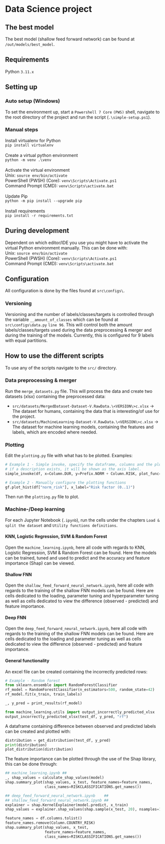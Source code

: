 # Data Science project

## The best model
The best model (shallow feed forward network) can be found at `/out/models/best_model`.

## Requirements
Python `3.11.x`<br/>

## Setting up

### Auto setup (Windows)
To set the environment up, start a `Powershell 7 Core` `(PWS)` shell, navigate to the root directory of the project and run the script (`.\simple-setup.ps1`). 

### Manual steps
Install virtualenv for Python <br/>
`pip install virtualenv`
<br/>
<br/>
Create a virtual python environment <br/>
`python -m venv .\venv`
<br/>
<br/>
Activate the virtual environment <br/>
Unix: `source env/bin/activate` <br/>
PowerShell (PWSH) (Core): `venv\Scripts\Activate.ps1`<br/>
Command Prompt (CMD): `venv\Scripts\activate.bat`
<br/>
<br/>
Update Pip <br/>
`python -m pip install --upgrade pip`
<br/>
<br/>
Install requirements <br/>
`pip install -r requirements.txt`


## During development
Dependent on which editor/IDE you use you might have to activate the virtual Python environment manually. This can be 
done with: <br/>
Unix: `source env/bin/activate` <br/>
PowerShell (PWSH) (Core): `venv\Scripts\Activate.ps1`<br/>
Command Prompt (CMD): `venv\Scripts\activate.bat`


## Configuration
All configuration is done by the files found at `src\configs\`.

### Versioning
Versioning and the number of labels/classes/targets is controlled through the variable `__amount_of_classes` which can 
be found at `src\configs\data.py` `line 96`. This will control both the amount labels/classes/targets used during the 
data preprocessing & merger and during the training of the models. Currently, this is configured for 9 labels with equal 
partitions.

## How to use the different scripts
To use any of the scripts navigate to the `src/` directory. 

### Data preprocessing & merger
Run the `merge_datasets.py` file. This will process the data and create two datasets (xlsx) containing the preprocessed data:
- `src/datasets/MergedDataset-Dataset-V.RawData.\<VERSION\>c.xlsx` &#8594; The dataset for humans, containing the data that is interesting/of use for the project.  
- `src/datasets/MachineLearning-Dataset-V.RawData.\<VERSION\>c.xlsx` &#8594; The dataset for machine learning models, containing the features and labels, which are encoded where needed. 

### Plotting
Edit the `plotting.py` file with what has to be plotted. Examples:
```python
# Example 1 - Simple invoke, specify the dataframe, columns and the plotting function
# if a description exists, it will be shown as the axis label.
simple_invoke(df, x=Column.DUR, y=Prefix.NORM + Column.RISK, plot_func=gf.plot_kde)

# Example 2 - Manually configure the plotting functions
gf.plot_hist(df["norm_risk"], x_label="Risk factor (0..1)")
```
Then run the `plotting.py` file to plot.

### Machine-/Deep learning
For each Jupyter Notebook (`.ipynb`), run the cells under the chapters `Load & split the dataset` and `Utility functions definitions`.

#### KNN, Logistic Regression, SVM & Random Forest
Open the `machine_learning.ipynb`, here all code with regards to KNN, Logistic Regression, SVM & Random Forest can be found. 
Here the models can be trained, tuned and used to predict and the accuracy and feature importance (Shap) can be viewed.

#### Shallow FNN
Open the `shallow_feed_forward_neural_network.ipynb`, here all code with regards to the training of the shallow FNN models can be found.
Here are cells dedicated to the loading, parameter tuning and hyperparameter tuning as well as cells dedicated to view the difference (observed - predicted) and feature importance.

#### Deep FNN
Open the `deep_feed_forward_neural_network.ipynb`, here all code with regards to the training of the shallow FNN models can be found.
Here are cells dedicated to the loading and parameter tuning as well as cells dedicated to view the difference (observed - predicted) and feature importance.

#### General functionality
An excel file can be created containing the incorrectly predicted rows:
```python
# Example - Random forest
from sklearn.ensemble import RandomForestClassifier
rf_model = RandomForestClassifier(n_estimators=500, random_state=42) 
rf_model.fit(x_train, train_labels)

_, y_pred = print_results(rf_model)

from machine_learning.utils import output_incorrectly_predicted_xlsx
output_incorrectly_predicted_xlsx(test_df, y_pred, "rf")  
```

A dataframe containing difference between observed and predicted labels can be created and plotted with:
```python
distribution = get_distribution(test_df, y_pred)
print(distribution)
plot_distribution(distribution)
```

The feature importance can be plotted through the use of the Shap library, this can be done through:
```python
## machine_learning.ipynb ##
_, shap_values = calculate_shap_values(model)
shap.summary_plot(shap_values, x_test, feature_names=feature_names,
                  class_names=RISKCLASSIFICATIONS.get_names())

## deep_feed_forward_neural_network.ipynb    ##
## shallow_feed_forward_neural_network.ipynb ##
explainer = shap.KernelExplainer(model.predict, x_train)
shap_values = explainer.shap_values(shap.sample(x_test, 20), nsamples=100, random_state=41)

feature_names = df.columns.tolist()
feature_names.remove(Column.COUNTRY_RISK)
shap.summary_plot(shap_values, x_test, 
                  feature_names=feature_names,
                  class_names=RISKCLASSIFICATIONS.get_names())
```
